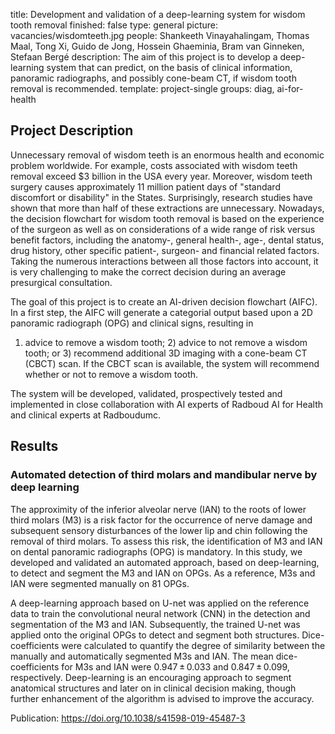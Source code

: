 title: Development and validation of a deep-learning system for wisdom tooth removal
finished: false 
type: general 
picture: vacancies/wisdomteeth.jpg 
people: Shankeeth Vinayahalingam, Thomas Maal, Tong Xi, Guido de Jong, Hossein Ghaeminia, Bram van Ginneken, Stefaan Bergé
description: The aim of this project is to develop a deep-learning system that can predict, on the basis of clinical information, panoramic radiographs, and possibly cone-beam CT, if wisdom tooth removal is recommended.
template: project-single 
groups: diag, ai-for-health

## Project Description

Unnecessary removal of wisdom teeth is an enormous health and economic problem worldwide. For example, costs associated with wisdom teeth removal exceed $3 billion in the USA every year. Moreover, wisdom teeth surgery causes approximately 11 million patient days of "standard discomfort or disability" in the States. Surprisingly, research studies have shown that more than half of these extractions are unnecessary. Nowadays, the decision flowchart for wisdom tooth removal is based on the experience of the surgeon as well as on considerations of a wide range of risk versus benefit factors, including the anatomy-, general health-, age-, dental status, drug history, other specific patient-, surgeon- and financial related factors. Taking the numerous interactions between all those factors into account, it is very challenging to make the correct decision during an average
presurgical consultation.

The goal of this project is to create an AI-driven decision flowchart (AIFC). In a first step, the AIFC will generate a categorial output based upon a 2D panoramic radiograph (OPG) and clinical signs, resulting in
1) advice to remove a wisdom tooth; 2) advice to not remove a wisdom tooth; or 3) recommend additional 3D imaging with a cone-beam CT (CBCT) scan. If the CBCT scan is available, the system will recommend whether or not to remove a wisdom tooth.

The system will be developed, validated, prospectively tested and implemented in close collaboration with AI experts of Radboud AI for Health and clinical experts at Radboudumc.

## Results

### Automated detection of third molars and mandibular nerve by deep learning

The approximity of the inferior alveolar nerve (IAN) to the roots of lower third molars (M3) is a risk factor for the occurrence of nerve damage and subsequent sensory disturbances of the lower lip and chin following the removal of third molars. To assess this risk, the identification of M3 and IAN on dental panoramic radiographs (OPG) is mandatory. In this study, we developed and validated an automated approach, based on deep-learning, to detect and segment the M3 and IAN on OPGs. As a reference, M3s and IAN were segmented manually on 81 OPGs. 

A deep-learning approach based on U-net was applied on the reference data to train the convolutional neural network (CNN) in the detection and segmentation of the M3 and IAN. Subsequently, the trained U-net was applied onto the original OPGs to detect and segment both structures. Dice-coefficients were calculated to quantify the degree of similarity between the manually and automatically segmented M3s and IAN. The mean dice-coefficients for M3s and IAN were 0.947 ± 0.033 and 0.847 ± 0.099, respectively. Deep-learning is an encouraging approach to segment anatomical structures and later on in clinical decision making, though further enhancement of the algorithm is advised to improve the accuracy.

Publication:
https://doi.org/10.1038/s41598-019-45487-3
